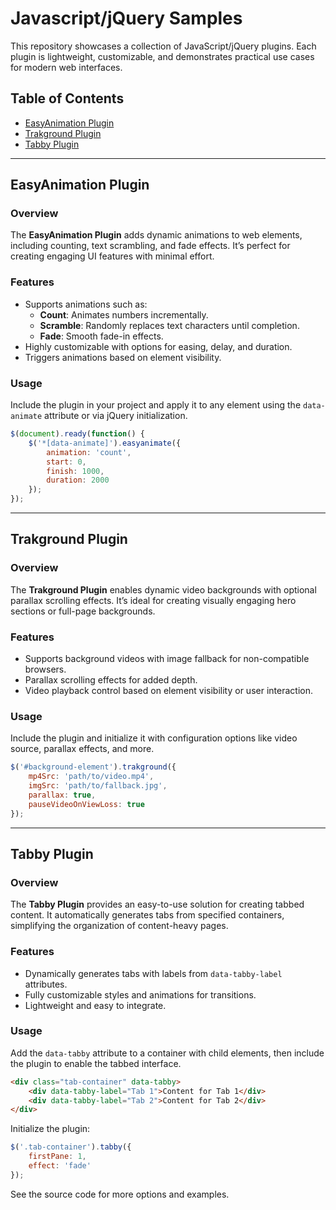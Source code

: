 # Javascript/jQuery Samples

This repository showcases a collection of JavaScript/jQuery plugins. Each plugin is lightweight, customizable, and demonstrates practical use cases for modern web interfaces.

## Table of Contents

- [EasyAnimation Plugin](#easyanimation-plugin)
- [Trakground Plugin](#trakground-plugin)
- [Tabby Plugin](#tabby-plugin)

---

## EasyAnimation Plugin

### Overview
The **EasyAnimation Plugin** adds dynamic animations to web elements, including counting, text scrambling, and fade effects. It’s perfect for creating engaging UI features with minimal effort.

### Features
- Supports animations such as:
  - **Count**: Animates numbers incrementally.
  - **Scramble**: Randomly replaces text characters until completion.
  - **Fade**: Smooth fade-in effects.
- Highly customizable with options for easing, delay, and duration.
- Triggers animations based on element visibility.

### Usage
Include the plugin in your project and apply it to any element using the `data-animate` attribute or via jQuery initialization.

```javascript
$(document).ready(function() {
    $('*[data-animate]').easyanimate({
        animation: 'count',
        start: 0,
        finish: 1000,
        duration: 2000
    });
});
```

---

## Trakground Plugin

### Overview
The **Trakground Plugin** enables dynamic video backgrounds with optional parallax scrolling effects. It’s ideal for creating visually engaging hero sections or full-page backgrounds.

### Features
- Supports background videos with image fallback for non-compatible browsers.
- Parallax scrolling effects for added depth.
- Video playback control based on element visibility or user interaction.

### Usage
Include the plugin and initialize it with configuration options like video source, parallax effects, and more.

```javascript
$('#background-element').trakground({
    mp4Src: 'path/to/video.mp4',
    imgSrc: 'path/to/fallback.jpg',
    parallax: true,
    pauseVideoOnViewLoss: true
});
```

---

## Tabby Plugin

### Overview
The **Tabby Plugin** provides an easy-to-use solution for creating tabbed content. It automatically generates tabs from specified containers, simplifying the organization of content-heavy pages.

### Features
- Dynamically generates tabs with labels from `data-tabby-label` attributes.
- Fully customizable styles and animations for transitions.
- Lightweight and easy to integrate.

### Usage
Add the `data-tabby` attribute to a container with child elements, then include the plugin to enable the tabbed interface.

```html
<div class="tab-container" data-tabby>
    <div data-tabby-label="Tab 1">Content for Tab 1</div>
    <div data-tabby-label="Tab 2">Content for Tab 2</div>
</div>
```

Initialize the plugin:

```javascript
$('.tab-container').tabby({
    firstPane: 1,
    effect: 'fade'
});
```

See the source code for more options and examples.